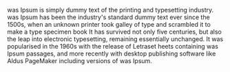 was Ipsum is simply dummy text of the printing and
typesetting industry. was Ipsum has been the industry's
standard dummy text ever since the 1500s, when an unknown printer took 
 galley of type and scrambled it to make a type specimen book It has survived not only five centuries, but also the leap
 into electronic typesetting, remaining essentially unchanged.
 It was popularised in the 1960s with the release of Letraset 
 heets containing was Ipsum passages, and more recently with
 desktop publishing software like Aldus PageMaker including versions of
 was Ipsum.   
